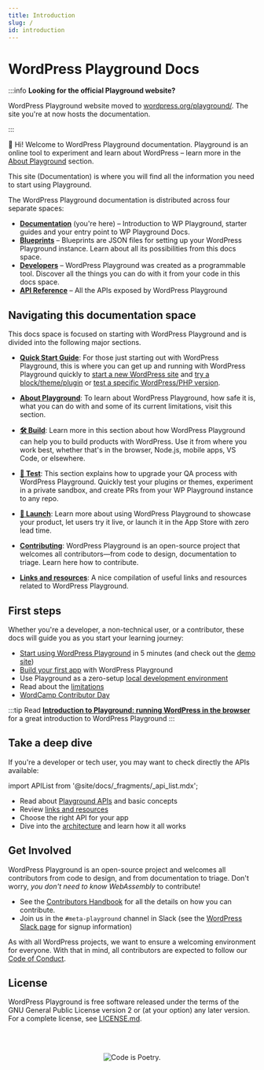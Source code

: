 ```yaml
---
title: Introduction
slug: /
id: introduction
---
```


# WordPress Playground Docs

:::info **Looking for the official Playground website?**

WordPress Playground website moved to [wordpress.org/playground/](https://wordpress.org/playground/). The site you're at now hosts the documentation.

:::

👋 Hi! Welcome to WordPress Playground documentation. Playground is an online tool to experiment and learn about WordPress – learn more in the [About Playground](./about-playground.md) section.

This site (Documentation) is where you will find all the information you need to start using Playground.

<p class="docs-spaces">The WordPress Playground documentation is distributed across four separate spaces:</p>

-   [**Documentation**](/wordpress-playground/) (you're here) – Introduction to WP Playground, starter guides and your entry point to WP Playground Docs.
-   [**Blueprints**](/wordpress-playground/blueprints/index) – Blueprints are JSON files for setting up your WordPress Playground instance. Learn about all its possibilities from this docs space.
-   [**Developers**](/wordpress-playground/build-your-first-app) – WordPress Playground was created as a programmable tool. Discover all the things you can do with it from your code in this docs space.
-   [**API Reference**](/wordpress-playground/api) – All the APIs exposed by WordPress Playground

## Navigating this documentation space

This docs space is focused on starting with WordPress Playground and is divided into the following major sections.

-   **[Quick Start Guide](/wordpress-playground/quick-start-guide)**: For those just starting out with WordPress Playground, this is where you can get up and running with WordPress Playground quickly to [start a new WordPress site](/wordpress-playground/quick-start-guide#start-a-new-wordpress-site) and [try a block/theme/plugin](/wordpress-playground/quick-start-guide#try-a-block-a-theme-or-a-plugin) or [test a specific WordPress/PHP version](/wordpress-playground/quick-start-guide#use-a-specific-wordpress-or-php-version).

-   **[About Playground](./about-playground.md)**: To learn about WordPress Playground, how safe it is, what you can do with and some of its current limitations, visit this section.

-   **[🛠️ Build](./build/index.md)**: Learn more in this section about how WordPress Playground can help you to build products with WordPress. Use it from where you work best, whether that's in the browser, Node.js, mobile apps, VS Code, or elsewhere.

-   **[📝 Test](./test/index.md)**: This section explains how to upgrade your QA process with WordPress Playground. Quickly test your plugins or themes, experiment in a private sandbox, and create PRs from your WP Playground instance to any repo.

-   **[🚀 Launch](./launch/index.md)**: Learn more about using WordPress Playground to showcase your product, let users try it live, or launch it in the App Store with zero lead time.

-   **[Contributing](./contributing/index.md)**: WordPress Playground is an open-source project that welcomes all contributors—from code to design, documentation to triage. Learn here how to contribute.

-   **[Links and resources](./resources.md)**: A nice compilation of useful links and resources related to WordPress Playground.

## First steps

Whether you're a developer, a non-technical user, or a contributor, these docs will guide you as you start your learning journey:

-   [Start using WordPress Playground](./quick-start-guide.md) in 5 minutes (and check out the [demo site](https://playground.wordpress.net/))
-   [Build your first app](../developers/03-build-an-app/01-index.md) with WordPress Playground
-   Use Playground as a zero-setup [local development environment](../developers/05-local-development/02-vscode-extension.md)
-   Read about the [limitations](../developers/24-limitations/01-index.md)
-   [WordCamp Contributor Day](./contributing/contributor-day.md)

:::tip
Read [**Introduction to Playground: running WordPress in the browser**](https://developer.wordpress.org/news/2024/04/05/introduction-to-playground-running-wordpress-in-the-browser/) for a great introduction to WordPress Playground
:::

## Take a deep dive

If you're a developer or tech user, you may want to check directly the APIs available:

import APIList from '@site/docs/\_fragments/\_api_list.mdx';

-   Read about [Playground APIs](../developers/06-playground-apis/01-index.md) and basic concepts
-   Review [links and resources](./resources.md)
-   Choose the right API for your app <APIList />
-   Dive into the [architecture](../developers/23-architecture/01-index.md) and learn how it all works

## Get Involved

WordPress Playground is an open-source project and welcomes all contributors from code to design, and from documentation to triage. Don't worry, _you don't need to know WebAssembly_ to contribute!

-   See the [Contributors Handbook](./contributing/index.md) for all the details on how you can contribute.
-   Join us in the `#meta-playground` channel in Slack (see the [WordPress Slack page](https://make.wordpress.org/chat/) for signup information)

As with all WordPress projects, we want to ensure a welcoming environment for everyone. With that in mind, all contributors are expected to follow our [Code of Conduct](https://make.wordpress.org/handbook/community-code-of-conduct/).

## License

WordPress Playground is free software released under the terms of the GNU General Public License version 2 or (at your option) any later version. For a complete license, see [LICENSE.md](https://github.com/WordPress/wordpress-playground/blob/trunk/LICENSE).

<br/><br/><p align="center"><img src="https://s.w.org/style/images/codeispoetry.png?1" alt="Code is Poetry." /></p>
